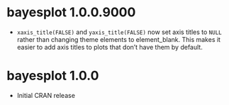 # bayesplot 1.0.0.9000

* `xaxis_title(FALSE)` and `yaxis_title(FALSE)` now set axis titles to `NULL` rather than changing theme elements to element_blank. This makes it easier to add axis titles to plots that don’t have them by default.

# bayesplot 1.0.0

* Initial CRAN release




